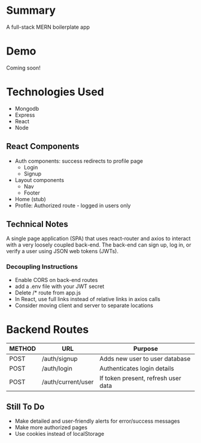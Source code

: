 # Summary
 A full-stack MERN boilerplate app

# Demo

Coming soon!

# Technologies Used
* Mongodb
* Express
* React
* Node

## React Components
* Auth components: success redirects to profile page
  * Login
  * Signup
* Layout components
  * Nav
  * Footer
* Home (stub)
* Profile: Authorized route - logged in users only

## Technical Notes

A single page application (SPA) that uses react-router and axios to interact with a very loosely coupled back-end. The back-end can sign up, log in, or verify a user using JSON web tokens (JWTs). 

### Decoupling Instructions
* Enable CORS on back-end routes
* add a .env file with your JWT secret
* Delete /* route from app.js
* In React, use full links instead of relative links in axios calls
* Consider moving client and server to separate locations

# Backend Routes
METHOD | URL | Purpose
--- | --- | ---
POST | /auth/signup | Adds new user to user database
POST | /auth/login | Authenticates login details
POST | /auth/current/user | If token present, refresh user data

## Still To Do
* Make detailed and user-friendly alerts for error/success messages 
* Make more authorized pages
* Use cookies instead of localStorage


